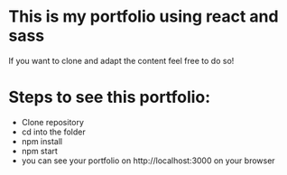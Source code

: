 # This is my portfolio using react and sass
If you want to clone and adapt the content feel free to do so!
# Steps to see this portfolio:
 - Clone repository
 - cd into the folder
 - npm install
 - npm start
 - you can see your portfolio on http://localhost:3000 on your browser


